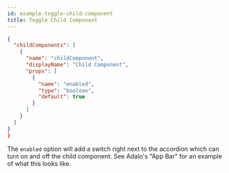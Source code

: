 ```yaml
---
id: example-toggle-child-component
title: Toggle Child Component
---
```


```json
{
  "childComponents": [
    {
      "name": "childComponent",
      "displayName": "Child Component",
      "props": [
        {
          "name": "enabled",
          "type": "boolean",
          "default": true
        }
      ]
    }
  ]
}
}
```

The `enabled` option will add a switch right next to the accordion which can turn on and off the child component.
See Adalo's "App Bar" for an example of what this looks like.

